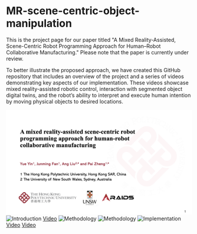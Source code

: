 # MR-scene-centric-object-manipulation
This is the project page for our paper titled "A Mixed Reality-Assisted, Scene-Centric Robot Programming Approach for Human–Robot Collaborative Manufacturing." Please note that the paper is currently under review.

To better illustrate the proposed approach, we have created this GitHub repository that includes an overview of the project and a series of videos demonstrating key aspects of our implementation. These videos showcase mixed reality-assisted robotic control, interaction with segmented object digital twins, and the robot’s ability to interpret and execute human intention by moving physical objects to desired locations.

![Introduction](https://github.com/yinyue1121/MR-scene-centric-object-manipulation/blob/main/page1.png)
![Introduction](https://github.com/yueyin1121/MR-scene-centric-object-manipulation/blob/main/page2.png)
[Video](https://github.com/ueyin1121/MR-scene-centric-object-manipulation/raw/main/videos/rotation.mp4)
![Methodology](https://github.com/yueyin1121/MR-scene-centric-object-manipulation/blob/main/page3.png)
![Methodology](https://github.com/yueyin1121/MR-scene-centric-object-manipulation/blob/main/page4.png)
![Implementation](https://github.com/yueyin1121/MR-scene-centric-object-manipulation/blob/main/page5.png)
[Video](https://github.com/ueyin1121/MR-scene-centric-object-manipulation/raw/main/videos/MRrobotcontrol.mp4)
[Video](https://github.com/ueyin1121/MR-scene-centric-object-manipulation/raw/main/videos/move.mp4)



